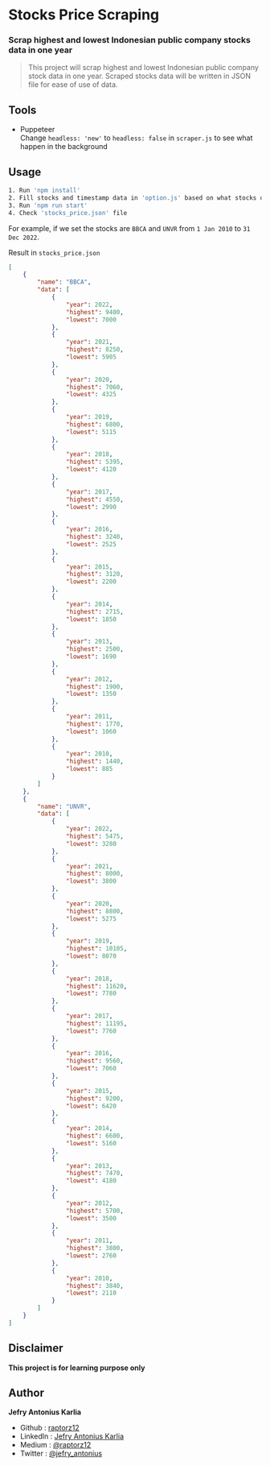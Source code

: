 # Stocks Price Scraping

### Scrap highest and lowest Indonesian public company stocks data in one year

> This project will scrap highest and lowest Indonesian public company stock data in one year. Scraped stocks data will be written in JSON file for ease of use of data.

## Tools

- Puppeteer
\
Change `headless: 'new'` to `headless: false` in `scraper.js` to see what happen in the background

## Usage

```sh
1. Run 'npm install'
2. Fill stocks and timestamp data in 'option.js' based on what stocks data you want to scrap and the time range
3. Run 'npm run start' 
4. Check 'stocks_price.json' file
```

For example, if we set the stocks are `BBCA` and `UNVR` from `1 Jan 2010` to `31 Dec 2022`.

Result in `stocks_price.json`

```json
[
	{
		"name": "BBCA",
		"data": [
			{
				"year": 2022,
				"highest": 9400,
				"lowest": 7000
			},
			{
				"year": 2021,
				"highest": 8250,
				"lowest": 5905
			},
			{
				"year": 2020,
				"highest": 7060,
				"lowest": 4325
			},
			{
				"year": 2019,
				"highest": 6800,
				"lowest": 5115
			},
			{
				"year": 2018,
				"highest": 5395,
				"lowest": 4120
			},
			{
				"year": 2017,
				"highest": 4550,
				"lowest": 2990
			},
			{
				"year": 2016,
				"highest": 3240,
				"lowest": 2525
			},
			{
				"year": 2015,
				"highest": 3120,
				"lowest": 2200
			},
			{
				"year": 2014,
				"highest": 2715,
				"lowest": 1850
			},
			{
				"year": 2013,
				"highest": 2500,
				"lowest": 1690
			},
			{
				"year": 2012,
				"highest": 1900,
				"lowest": 1350
			},
			{
				"year": 2011,
				"highest": 1770,
				"lowest": 1060
			},
			{
				"year": 2010,
				"highest": 1440,
				"lowest": 885
			}
		]
	},
	{
		"name": "UNVR",
		"data": [
			{
				"year": 2022,
				"highest": 5475,
				"lowest": 3280
			},
			{
				"year": 2021,
				"highest": 8000,
				"lowest": 3800
			},
			{
				"year": 2020,
				"highest": 8800,
				"lowest": 5275
			},
			{
				"year": 2019,
				"highest": 10105,
				"lowest": 8070
			},
			{
				"year": 2018,
				"highest": 11620,
				"lowest": 7780
			},
			{
				"year": 2017,
				"highest": 11195,
				"lowest": 7760
			},
			{
				"year": 2016,
				"highest": 9560,
				"lowest": 7060
			},
			{
				"year": 2015,
				"highest": 9200,
				"lowest": 6420
			},
			{
				"year": 2014,
				"highest": 6600,
				"lowest": 5160
			},
			{
				"year": 2013,
				"highest": 7470,
				"lowest": 4180
			},
			{
				"year": 2012,
				"highest": 5700,
				"lowest": 3500
			},
			{
				"year": 2011,
				"highest": 3800,
				"lowest": 2760
			},
			{
				"year": 2010,
				"highest": 3840,
				"lowest": 2110
			}
		]
	}
]
```

## Disclaimer 
**This project is for learning purpose only**

## Author
**Jefry Antonius Karlia**

- Github : [raptorz12](https://github.com/raptorz12)
- LinkedIn : [Jefry Antonius Karlia](https://linkedin.com/in/jefry-antonius-karlia)
- Medium : [@raptorz12](https://medium.com/@raptorz12)
- Twitter : [@jefry_antonius](https://twitter.com/jefry_antonius)